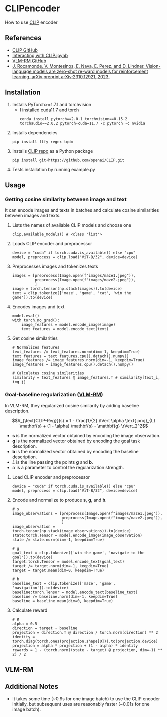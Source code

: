 # CLIPencoder
How to use [CLIP](https://openai.com/index/clip/) encoder    

## References
* [CLIP GitHub](https://github.com/openai/CLIP)
* [Interacting with CLIP.ipynb](https://colab.research.google.com/github/openai/clip/blob/master/notebooks/Interacting_with_CLIP.ipynb#scrollTo=eFxgLV5HAEEw)
* [VLM-RM GitHub](https://github.com/AlignmentResearch/vlmrm)
* [J. Rocamonde, V. Montesinos, E. Nava, E. Perez, and D. Lindner. Vision-language models are zero-shot re-ward models for reinforcement learning. arXiv preprint arXiv:2310.12921, 2023.](https://openreview.net/forum?id=N0I2RtD8je)


## Installation
1. Installs PyTorch>=1.7.1 and torchvision
    * I installed cuda11.7 and torch
        ```
        conda install pytorch==2.0.1 torchvision==0.15.2 torchaudio==2.0.2 pytorch-cuda=11.7 -c pytorch -c nvidia
        ```
2. Installs dependencies
    ```
    pip install ftfy regex tqdm
    ```
3. Installs [CLIP repo](https://github.com/openai/CLIP) as a Python package
    ```
    pip install git+https://github.com/openai/CLIP.git
    ```
4. Tests installation by running example.py

## Usage
### Getting cosine similarity between image and text
It can encode images and texts in batches and calculate cosine similarities between images and texts.
1. Lists the names of available CLIP models and choose one
    ```
    clip.available_models() # <class 'list'>
    ```
2. Loads CLIP encoder and preprocessor
    ```
    device = "cuda" if torch.cuda.is_available() else "cpu"
    model, preprocess = clip.load("ViT-B/32", device=device)
    ```
3. Preprocesses images and tokenizes texts
    ```
    images = [preprocess(Image.open(f"images/maze1.jpeg")),
              preprocess(Image.open(f"images/maze2.jpeg")),
              ]
    image = torch.tensor(np.stack(images)).to(device)
    text = clip.tokenize(['maze', 'game', 'cat', 'win the game']).to(device)
    ```
4. Encodes images and text
    ```
    model.eval()
    with torch.no_grad():
        image_features = model.encode_image(image)
        text_features = model.encode_text(text)
    ```
5. Get cosine similarities
    ```
    # Normalizes features
    text_features /= text_features.norm(dim=-1, keepdim=True)
    text_features = text_features.cpu().detach().numpy()
    image_features /= image_features.norm(dim=-1, keepdim=True)
    image_features = image_features.cpu().detach().numpy()
    
    # Calculates cosine similarities
    similarity = text_features @ image_features.T # similarity[text_i, img_j]
    ```



### Goal-baseline regularization ([VLM-RM](https://sites.google.com/view/vlm-rm))
In VLM-RM, they regularized cosine similarity by adding baseline description.

$$R_{\text{CLIP-Reg}}(s) = 1 - \frac{1}{2} \lVert \alpha \text{ proj}_{L} \mathbf{s} + (1 - \alpha) \mathbf{s} - \mathbf{g} \rVert_2^2$$
* $\mathbf{s}$ is the normalized vector obtained by encoding the image observation.
* $\mathbf{g}$ is the normalized vector obtained by encoding the goal task description.    
* $\mathbf{b}$ is the normalized vector obtained by encoding the baseline description.    
* $L$ is the line passing the points $\mathbf{g}$ and $\mathbf{b}$.
* $\alpha$ is a parameter to control the regularization strength.
1. Load CLIP encoder and preprocessor
    ```
    device = "cuda" if torch.cuda.is_available() else "cpu"
    model, preprocess = clip.load("ViT-B/32", device=device)
    ```
2. Encode and normalize to produce $\mathbf{s}$, $\mathbf{g}$, and $\mathbf{b}$.
    ```
    # s
    image_observations = [preprocess(Image.open(f"images/maze1.jpeg")),
                          preprocess(Image.open(f"images/maze2.jpeg")),
                          ]
    image_observation = torch.tensor(np.stack(image_observations)).to(device)
    state:torch.Tensor = model.encode_image(image_observation)
    state /= state.norm(dim=-1, keepdim=True)

    # g
    goal_text = clip.tokenize(['win the game', 'navigate to the goal']).to(device)
    target:torch.Tensor = model.encode_text(goal_text)
    target /= target.norm(dim=-1, keepdim=True)
    target = target.mean(dim=0, keepdim=True)
    
    # b
    baseline_text = clip.tokenize(['maze', 'game', 'navigation']).to(device)
    baseline:torch.Tensor = model.encode_text(baseline_text)
    baseline /= baseline.norm(dim=-1, keepdim=True)
    baseline = baseline.mean(dim=0, keepdim=True)
    ```
3. Calculate reward
    ```
    # R
    alpha = 0.5
    direction = target - baseline
    projection = direction.T @ direction / torch.norm(direction) ** 2
    identity = torch.diag(torch.ones(projection.shape[0])).to(projection.device)
    projection = alpha * projection + (1 - alpha) * identity
    rewards = 1 - (torch.norm((state - target) @ projection, dim=-1) ** 2) / 2
    ```
## VLM-RM




## Additional Notes
* It takes some time (~0.9s for one image batch) to use the CLIP encoder initially, but subsequent uses are reasonably faster (~0.01s for one image batch).
